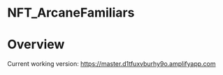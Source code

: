 # NFT_ArcaneFamiliars

# Overview

Current working version:
https://master.d1tfuxvburhy9o.amplifyapp.com 
